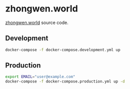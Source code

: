 # zhongwen.world

[zhongwen.world](https://zhongwen.world) source code.

## Development

```bash
docker-compose -f docker-compose.development.yml up
```

## Production

```bash
export EMAIL="user@example.com"
docker-compose -f docker-compose.production.yml up -d
```
